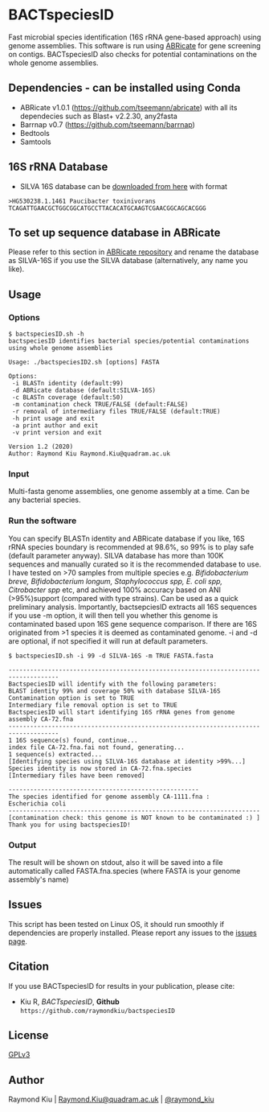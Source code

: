 # BACTspeciesID
Fast microbial species identification (16S rRNA gene-based approach) using genome assemblies. This software is run using [ABRicate](https://github.com/tseemann/abricate) for gene screening on contigs. BACTspeciesID also checks for potential contaminations on the whole genome assemblies.

## Dependencies - can be installed using Conda
* ABRicate v1.0.1 (https://github.com/tseemann/abricate) with all its dependecies such as Blast+ v2.2.30, any2fasta
* Barrnap v0.7 (https://github.com/tseemann/barrnap)
* Bedtools
* Samtools

## 16S rRNA Database
* SILVA 16S database can be [downloaded from here](https://zenodo.org/record/3731176/files/silva_species_assignment_v138.fa.gz?download=1) with format
```
>HG530238.1.1461 Paucibacter toxinivorans
TCAGATTGAACGCTGGCGGCATGCCTTACACATGCAAGTCGAACGGCAGCACGGG
```

## To set up sequence database in ABRicate
Please refer to this section in [ABRicate repository](https://github.com/tseemann/abricate#making-your-own-database) and rename the database as SILVA-16S if you use the SILVA database (alternatively, any name you like).

## Usage
### Options
```
$ bactspeciesID.sh -h
bactspeciesID identifies bacterial species/potential contaminations using whole genome assemblies

Usage: ./bactspeciesID2.sh [options] FASTA

Options:
 -i BLASTn identity (default:99)
 -d ABRicate database (default:SILVA-16S)
 -c BLASTn coverage (default:50)
 -m contamination check TRUE/FALSE (default:FALSE)
 -r removal of intermediary files TRUE/FALSE (default:TRUE)
 -h print usage and exit
 -a print author and exit
 -v print version and exit

Version 1.2 (2020)
Author: Raymond Kiu Raymond.Kiu@quadram.ac.uk
```
### Input
Multi-fasta genome assemblies, one genome assembly at a time. Can be any bacterial species.

### Run the software
You can specify BLASTn identity and ABRicate database if you like, 16S rRNA species boundary is recommended at 98.6%, so 99% is to play safe (default parameter anyway). SILVA database has more than 100K sequences and manually curated so it is the recommended database to use. I have tested on >70 samples from multiple species e.g. *Bifidobacterium breve, Bifidobacterium longum, Staphylococcus spp, E. coli spp, Citrobacter spp* etc, and achieved 100% accuracy based on ANI (>95%)support (compared with type strains). Can be used as a quick preliminary analysis.
Importantly, bactsepciesID extracts all 16S sequences if you use -m option, it will then tell you whether this genome is contaminated based upon 16S gene sequence comparison. If there are 16S originated from >1 species it is deemed as contaminated genome.
-i and -d are optional, if not specified it will run at default parameters.
```
$ bactspeciesID.sh -i 99 -d SILVA-16S -m TRUE FASTA.fasta

------------------------------------------------------------------------------------
BactspeciesID will identify with the following parameters: 
BLAST identity 99% and coverage 50% with database SILVA-16S 
Contamination option is set to TRUE 
Intermediary file removal option is set to TRUE 
BactspeciesID will start identifying 16S rRNA genes from genome assembly CA-72.fna 
------------------------------------------------------------------------------------
1 16S sequence(s) found, continue...
index file CA-72.fna.fai not found, generating...
1 sequence(s) extracted...
[Identifying species using SILVA-16S database at identity >99%...]
Species identity is now stored in CA-72.fna.species
[Intermediary files have been removed]

-----------------------------------------------------
The species identified for genome assembly CA-1111.fna : 
Escherichia coli
----------------------------------------------------------------------
[contamination check: this genome is NOT known to be contaminated :) ]
Thank you for using bactspeciesID!
```
### Output
The result will be shown on stdout, also it will be saved into a file automatically called FASTA.fna.species (where FASTA is your genome assembly's name)

## Issues
This script has been tested on Linux OS, it should run smoothly if dependencies are properly installed. Please report any issues to the [issues page](https://github.com/raymondkiu/bactspeciesID/issues).

## Citation
If you use BACTspeciesID for results in your publication, please cite:
* Kiu R, *BACTspeciesID*, **Github** `https://github.com/raymondkiu/bactspeciesID`

## License
[GPLv3](https://github.com/raymondkiu/bactspeciesID/blob/master/LICENSE)

## Author
Raymond Kiu | Raymond.Kiu@quadram.ac.uk | [@raymond_kiu](https://twitter.com/raymond_kiu)

